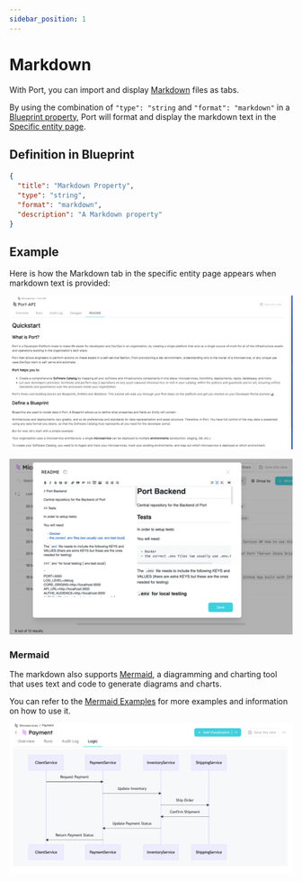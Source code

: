 ```yaml
---
sidebar_position: 1
---
```


# Markdown

With Port, you can import and display [Markdown](https://en.wikipedia.org/wiki/Markdown) files as tabs.

By using the combination of `"type": "string` and `"format": "markdown"` in a [Blueprint property](../../build-your-software-catalog/define-your-data-model/setup-blueprint/properties/properties.md#structure), Port will format and display the markdown text in the [Specific entity page](../page/entity-page.md).

## Definition in Blueprint

```json showLineNumbers
{
  "title": "Markdown Property",
  "type": "string",
  "format": "markdown",
  "description": "A Markdown property"
}
```

## Example

Here is how the Markdown tab in the specific entity page appears when markdown text is provided:

![Markdown Example](../../../static/img/software-catalog/widgets/markdown.png)

![Markdown Edit Example](../../../static/img/software-catalog/widgets/markdownEdit.png)

### Mermaid

The markdown also supports [Mermaid](https://mermaid-js.github.io/mermaid/#/), a diagramming and charting tool that uses text and code to generate diagrams and charts.

You can refer to the [Mermaid Examples](https://mermaid.js.org/syntax/examples.html) for more examples and information on how to use it.

![Markdown Mermaid Example](../../../static/img/software-catalog/widgets/markdownMermaid.png)
